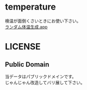 # temperature
検温が面倒くさいときにお使い下さい。  
[ランダム体温生成.app](https://neyatetsu.github.io/temperature/temperature)

# LICENSE
## Public Domain  
当データはパブリックドメインです。  
じゃんじゃん改造してバリ展して下さい。
